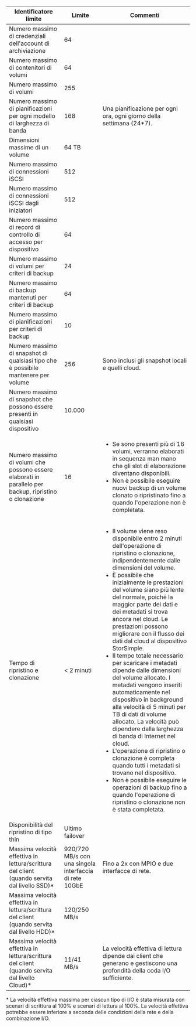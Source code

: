 <!--author=alkohli last changed: 9/17/15-->

| Identificatore limite | Limite | Commenti |
|----------------- | ------|--------- |
| Numero massimo di credenziali dell'account di archiviazione | 64 | |
| Numero massimo di contenitori di volumi | 64 | |
| Numero massimo di volumi | 255 | |
| Numero massimo di pianificazioni per ogni modello di larghezza di banda | 168 | Una pianificazione per ogni ora, ogni giorno della settimana (24*7). |
| Dimensioni massime di un volume | 64 TB | |
| Numero massimo di connessioni iSCSI | 512 | |
| Numero massimo di connessioni iSCSI dagli iniziatori | 512 | |
| Numero massimo di record di controllo di accesso per dispositivo | 64 | |
| Numero massimo di volumi per criteri di backup | 24 | |
| Numero massimo di backup mantenuti per criteri di backup | 64 | |
| Numero massimo di pianificazioni per criteri di backup | 10 | |
| Numero massimo di snapshot di qualsiasi tipo che è possibile mantenere per volume | 256 | Sono inclusi gli snapshot locali e quelli cloud. |
| Numero massimo di snapshot che possono essere presenti in qualsiasi dispositivo | 10\.000 | |
| Numero massimo di volumi che possono essere elaborati in parallelo per backup, ripristino o clonazione | 16 |<ul><li>Se sono presenti più di 16 volumi, verranno elaborati in sequenza man mano che gli slot di elaborazione diventano disponibili.</li><li>Non è possibile eseguire nuovi backup di un volume clonato o ripristinato fino a quando l'operazione non è completata.</li></ul>|
| Tempo di ripristino e clonazione | < 2 minuti | <ul><li>Il volume viene reso disponibile entro 2 minuti dell'operazione di ripristino o clonazione, indipendentemente dalle dimensioni del volume.</li><li>È possibile che inizialmente le prestazioni del volume siano più lente del normale, poiché la maggior parte dei dati e dei metadati si trova ancora nel cloud. Le prestazioni possono migliorare con il flusso dei dati dal cloud al dispositivo StorSimple.</li><li>Il tempo totale necessario per scaricare i metadati dipende dalle dimensioni del volume allocato. I metadati vengono inseriti automaticamente nel dispositivo in background alla velocità di 5 minuti per TB di dati di volume allocato. La velocità può dipendere dalla larghezza di banda di Internet nel cloud.</li><li>L'operazione di ripristino o clonazione è completa quando tutti i metadati si trovano nel dispositivo.</li><li>Non è possibile eseguire le operazioni di backup fino a quando l'operazione di ripristino o clonazione non è stata completata.|
| Disponibilità del ripristino di tipo thin | Ultimo failover | |
| Massima velocità effettiva in lettura/scrittura del client (quando servita dal livello SSD)* | 920/720 MB/s con una singola interfaccia di rete 10GbE | Fino a 2x con MPIO e due interfacce di rete. |
| Massima velocità effettiva in lettura/scrittura del client (quando servita dal livello HDD)* | 120/250 MB/s |
| Massima velocità effettiva in lettura/scrittura del client (quando servita dal livello Cloud)* | 11/41 MB/s | La velocità effettiva di lettura dipende dai client che generano e gestiscono una profondità della coda I/O sufficiente. |

&#42; La velocità effettiva massima per ciascun tipo di I/O è stata misurata con scenari di scrittura al 100% e scenari di lettura al 100%. La velocità effettiva potrebbe essere inferiore a seconda delle condizioni della rete e della combinazione I/O.

<!---HONumber=Oct15_HO3-->